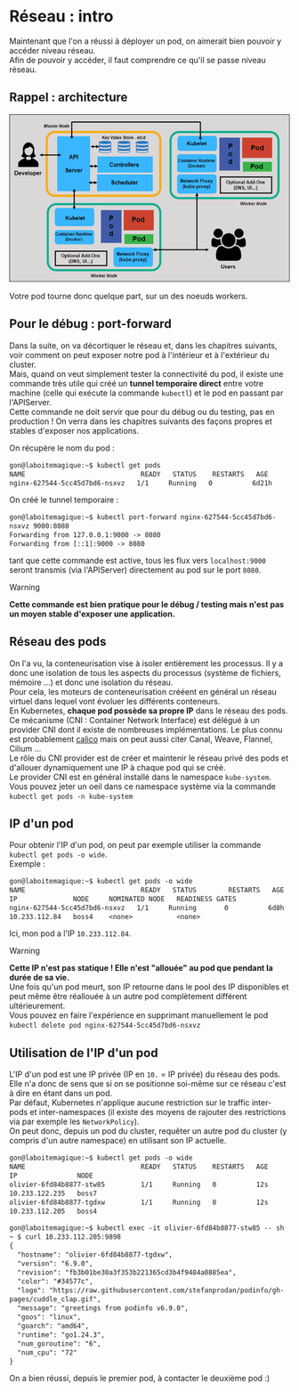 # Réseau : intro

Maintenant que l'on a réussi à déployer un pod, on aimerait bien pouvoir y accéder niveau réseau.  
Afin de pouvoir y accéder, il faut comprendre ce qu'il se passe niveau réseau.  

## Rappel : architecture

![](../kesako/img/architecture.png)  

Votre pod tourne donc quelque part, sur un des noeuds workers.  

## Pour le débug : port-forward  

Dans la suite, on va décortiquer le réseau et, dans les chapitres suivants, voir comment on peut exposer notre pod à l'intérieur et à l'extérieur du cluster.  
Mais, quand on veut simplement tester la connectivité du pod, il existe une commande très utile qui créé un **tunnel temporaire direct** entre votre machine (celle qui exécute la commande `kubectl`) et le pod en passant par l'APIServer.  
Cette commande ne doit servir que pour du débug ou du testing, pas en production ! On verra dans les chapitres suivants des façons propres et stables d'exposer nos applications.  

On récupère le nom du pod :  
```
gon@laboitemagique:~$ kubectl get pods
NAME                             READY   STATUS    RESTARTS   AGE
nginx-627544-5cc45d7bd6-nsxvz   1/1     Running   0          6d21h
```

On créé le tunnel temporaire : 
```
gon@laboitemagique:~$ kubectl port-forward nginx-627544-5cc45d7bd6-nsxvz 9000:8080  
Forwarding from 127.0.0.1:9000 -> 8080
Forwarding from [::1]:9000 -> 8080
```  
tant que cette commande est active, tous les flux vers `localhost:9000` seront transmis (via l'APIServer) directement au pod sur le port `8080`.  

> [!WARNING]  
> **Cette commande est bien pratique pour le débug / testing mais n'est pas un moyen stable d'exposer une application.**

## Réseau des pods  

On l'a vu, la conteneurisation vise à isoler entièrement les processus. Il y a donc une isolation de tous les aspects du processus (système de fichiers, mémoire ...) et donc une isolation du réseau.  
Pour cela, les moteurs de conteneurisation crééent en général un réseau virtuel dans lequel vont évoluer les différents conteneurs.  
En Kubernetes, **chaque pod possède sa propre IP** dans le réseau des pods.  
Ce mécanisme (CNI : Container Network Interface) est délégué à un provider CNI dont il existe de nombreuses implémentations. Le plus connu est probablement [calico](https://github.com/projectcalico/calico) mais on peut aussi citer Canal, Weave, Flannel, Cilium ...  
Le rôle du CNI provider est de créer et maintenir le réseau privé des pods et d'allouer dynamiquement une IP à chaque pod qui se créé.  
Le provider CNI est en général installé dans le namespace `kube-system`. Vous pouvez jeter un oeil dans ce namespace système via la commande `kubectl get pods -n kube-system`

## IP d'un pod

Pour obtenir l'IP d'un pod, on peut par exemple utiliser la commande `kubectl get pods -o wide`.  
Exemple :  
```
gon@laboitemagique:~$ kubectl get pods -o wide
NAME                             READY   STATUS        RESTARTS   AGE    IP              NODE     NOMINATED NODE   READINESS GATES
nginx-627544-5cc45d7bd6-nsxvz   1/1     Running       0          6d8h   10.233.112.84   boss4    <none>           <none>
```  

Ici, mon pod a l'IP `10.233.112.84`.  

> [!WARNING]  
> **Cette IP n'est pas statique ! Elle n'est "allouée" au pod que pendant la durée de sa vie.**   
Une fois qu'un pod meurt, son IP retourne dans le pool des IP disponibles et peut même être réallouée à un autre pod complètement différent ultérieurement.  
Vous pouvez en faire l'expérience en supprimant manuellement le pod `kubectl delete pod nginx-627544-5cc45d7bd6-nsxvz`  


## Utilisation de l'IP d'un pod  

L'IP d'un pod est une IP privée (IP en `10.` = IP privée) du réseau des pods. Elle n'a donc de sens que si on se positionne soi-même sur ce réseau c'est à dire en étant dans un pod.  
Par défaut, Kubernetes n'applique aucune restriction sur le traffic inter-pods et inter-namespaces (il existe des moyens de rajouter des restrictions via par exemple les `NetworkPolicy`).  
On peut donc, depuis un pod du cluster, requêter un autre pod du cluster (y compris d'un autre namespace) en utilisant son IP actuelle.  

```
gon@laboitemagique:~$ kubectl get pods -o wide
NAME                             READY   STATUS    RESTARTS   AGE     IP               NODE
olivier-6fd84b8877-stw85         1/1     Running   0          12s     10.233.122.235   boss7
olivier-6fd84b8877-tgdxw         1/1     Running   0          12s     10.233.112.205   boss4
```  

```
gon@laboitemagique:~$ kubectl exec -it olivier-6fd84b8877-stw85 -- sh
~ $ curl 10.233.112.205:9898
{
  "hostname": "olivier-6fd84b8877-tgdxw",
  "version": "6.9.0",
  "revision": "fb3b01be30a3f353b221365cd3b4f9484a0885ea",
  "color": "#34577c",
  "logo": "https://raw.githubusercontent.com/stefanprodan/podinfo/gh-pages/cuddle_clap.gif",
  "message": "greetings from podinfo v6.9.0",
  "goos": "linux",
  "goarch": "amd64",
  "runtime": "go1.24.3",
  "num_goroutine": "6",
  "num_cpu": "72"
} 
```  

On a bien réussi, depuis le premier pod, à contacter le deuxième pod :)  

